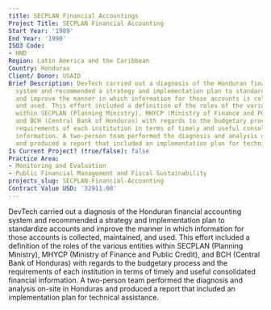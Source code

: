 ```yaml
---
title: SECPLAN Financial Accountings
Project Title: SECPLAN Financial Accounting
Start Year: '1989'
End Year: '1990'
ISO3 Code:
- HND
Region: Latin America and the Caribbean
Country: Honduras
Client/ Donor: USAID
Brief Description: DevTech carried out a diagnosis of the Honduran financial accounting
  system and recommended a strategy and implementation plan to standardize accounts
  and improve the manner in which information for those accounts is collected, maintained,
  and used. This effort included a definition of the roles of the various entities
  within SECPLAN (Planning Ministry), MHYCP (Ministry of Finance and Public Credit),
  and BCH (Central Bank of Honduras) with regards to the budgetary process and the
  requirements of each institution in terms of timely and useful consolidated financial
  information. A two-person team performed the diagnosis and analysis on-site in Honduras
  and produced a report that included an implementation plan for technical assistance.
Is Current Project? (true/false): false
Practice Area:
- Monitoring and Evaluation
- Public Financial Management and Fiscal Sustainability
projects_slug: SECPLAN-Financial-Accounting
Contract Value USD: '32911.00'
---
```


DevTech carried out a diagnosis of the Honduran financial accounting system and recommended a strategy and implementation plan to standardize accounts and improve the manner in which information for those accounts is collected, maintained, and used. This effort included a definition of the roles of the various entities within SECPLAN (Planning Ministry), MHYCP (Ministry of Finance and Public Credit), and BCH (Central Bank of Honduras) with regards to the budgetary process and the requirements of each institution in terms of timely and useful consolidated financial information. A two-person team performed the diagnosis and analysis on-site in Honduras and produced a report that included an implementation plan for technical assistance.